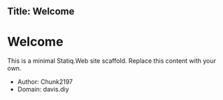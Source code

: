 Title: Welcome
---
# Welcome

This is a minimal Statiq.Web site scaffold. Replace this content with your own.

- Author: Chunk2197
- Domain: davis.diy
